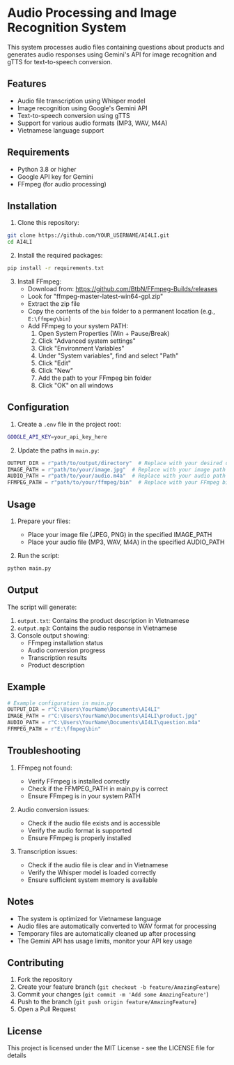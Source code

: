 # Audio Processing and Image Recognition System

This system processes audio files containing questions about products and generates audio responses using Gemini's API for image recognition and gTTS for text-to-speech conversion.

## Features

- Audio file transcription using Whisper model
- Image recognition using Google's Gemini API
- Text-to-speech conversion using gTTS
- Support for various audio formats (MP3, WAV, M4A)
- Vietnamese language support

## Requirements

- Python 3.8 or higher
- Google API key for Gemini
- FFmpeg (for audio processing)

## Installation

1. Clone this repository:
```bash
git clone https://github.com/YOUR_USERNAME/AI4LI.git
cd AI4LI
```

2. Install the required packages:
```bash
pip install -r requirements.txt
```

3. Install FFmpeg:
   - Download from: https://github.com/BtbN/FFmpeg-Builds/releases
   - Look for "ffmpeg-master-latest-win64-gpl.zip"
   - Extract the zip file
   - Copy the contents of the `bin` folder to a permanent location (e.g., `E:\ffmpeg\bin`)
   - Add FFmpeg to your system PATH:
     1. Open System Properties (Win + Pause/Break)
     2. Click "Advanced system settings"
     3. Click "Environment Variables"
     4. Under "System variables", find and select "Path"
     5. Click "Edit"
     6. Click "New"
     7. Add the path to your FFmpeg bin folder
     8. Click "OK" on all windows

## Configuration

1. Create a `.env` file in the project root:
```bash
GOOGLE_API_KEY=your_api_key_here
```

2. Update the paths in `main.py`:
```python
OUTPUT_DIR = r"path/to/output/directory"  # Replace with your desired output directory
IMAGE_PATH = r"path/to/your/image.jpg"  # Replace with your image path
AUDIO_PATH = r"path/to/your/audio.m4a"  # Replace with your audio path
FFMPEG_PATH = r"path/to/your/ffmpeg/bin"  # Replace with your FFmpeg bin directory
```

## Usage

1. Prepare your files:
   - Place your image file (JPEG, PNG) in the specified IMAGE_PATH
   - Place your audio file (MP3, WAV, M4A) in the specified AUDIO_PATH

2. Run the script:
```bash
python main.py
```

## Output

The script will generate:
1. `output.txt`: Contains the product description in Vietnamese
2. `output.mp3`: Contains the audio response in Vietnamese
3. Console output showing:
   - FFmpeg installation status
   - Audio conversion progress
   - Transcription results
   - Product description

## Example

```python
# Example configuration in main.py
OUTPUT_DIR = r"C:\Users\YourName\Documents\AI4LI"
IMAGE_PATH = r"C:\Users\YourName\Documents\AI4LI\product.jpg"
AUDIO_PATH = r"C:\Users\YourName\Documents\AI4LI\question.m4a"
FFMPEG_PATH = r"E:\ffmpeg\bin"
```

## Troubleshooting

1. FFmpeg not found:
   - Verify FFmpeg is installed correctly
   - Check if the FFMPEG_PATH in main.py is correct
   - Ensure FFmpeg is in your system PATH

2. Audio conversion issues:
   - Check if the audio file exists and is accessible
   - Verify the audio format is supported
   - Ensure FFmpeg is properly installed

3. Transcription issues:
   - Check if the audio file is clear and in Vietnamese
   - Verify the Whisper model is loaded correctly
   - Ensure sufficient system memory is available

## Notes

- The system is optimized for Vietnamese language
- Audio files are automatically converted to WAV format for processing
- Temporary files are automatically cleaned up after processing
- The Gemini API has usage limits, monitor your API key usage

## Contributing

1. Fork the repository
2. Create your feature branch (`git checkout -b feature/AmazingFeature`)
3. Commit your changes (`git commit -m 'Add some AmazingFeature'`)
4. Push to the branch (`git push origin feature/AmazingFeature`)
5. Open a Pull Request

## License

This project is licensed under the MIT License - see the LICENSE file for details 